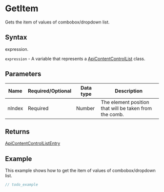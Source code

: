 # GetItem

Gets the item of values of combobox/dropdown list.

## Syntax

expression.

`expression` - A variable that represents a [ApiContentControlList](../ApiContentControlList.md) class.

## Parameters

| **Name** | **Required/Optional** | **Data type** | **Description** |
| ------------- | ------------- | ------------- | ------------- |
| nIndex | Required | Number | The element position that will be taken from the comb. |

## Returns

[ApiContentControlListEntry](../../ApiContentControlListEntry/ApiContentControlListEntry.md)

## Example

This example shows how to get the item of values of combobox/dropdown list.

```javascript
// todo_example
```